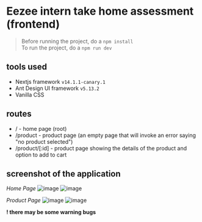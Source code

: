 # Eezee intern take home assessment (frontend)
> Before running the project, do a ```npm install```<br>
> To run the project, do a ```npm run dev```

## tools used
- Nextjs framework ```v14.1.1-canary.1```
- Ant Design UI framework ```v5.13.2```
- Vanilla CSS

## routes
- / - home page (root)
- /product - product page (an empty page that will invoke an error saying "no product selected")
- /product/[:id] - product page showing the details of the product and option to add to cart

## screenshot of the application
*Home Page*
![image](https://github.com/Siongyu/Eezee_takehomeassignment/assets/21031725/e479671a-14eb-49fa-a367-5babb1796e1b)
![image](https://github.com/Siongyu/Eezee_takehomeassignment/assets/21031725/e0cbabaf-c09e-499f-9e6b-7e3360644e89)

*Product Page*
![image](https://github.com/Siongyu/Eezee_takehomeassignment/assets/21031725/896d1c57-fcc4-4f7e-bd4a-afa2e3b6e245)
![image](https://github.com/Siongyu/Eezee_takehomeassignment/assets/21031725/b6c7837e-f975-4800-b560-479536c24a21)

**! there may be some warning bugs**
